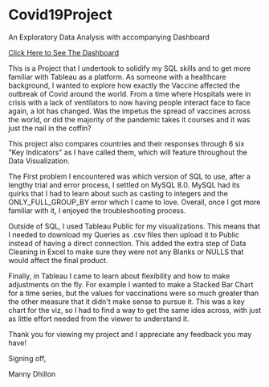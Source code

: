 # Covid19Project
An Exploratory Data Analysis with accompanying Dashboard

[Click Here to See The Dashboard](https://public.tableau.com/app/profile/mankeert.dhillon/viz/VaccinesandTheirImpactonCovid-19/Dashboard1)

This is a Project that I undertook to solidify my SQL skills and to get more familiar with Tableau as a platform. As someone with a healthcare background, I wanted to explore how exactly the Vaccine affected the outbreak of Covid around the world. From a time where Hospitals were in crisis with a lack of ventilators to now having people interact face to face again, a lot has changed. Was the impetus the spread of vaccines across the world, or did the majority of the pandemic takes it courses and it was just the nail in the coffin? 

This project also compares countries and their responses through 6 six "Key Indicators" as I have called them, which will feature throughout the Data Visualization. 

The First problem I encountered was which version of SQL to use, after a lengthy trial and error process, I settled on MySQL 8.0. MySQL had its quirks that I had to learn about such as casting to integers and the ONLY_FULL_GROUP_BY error which I came to love. Overall, once I got more familiar with it, I enjoyed the troubleshooting process.

Outside of SQL, I used Tableau Public for my visualizations. This means that I needed to download my Queries as .csv files then upload it to Public instead of having a direct connection. This added the extra step of Data Cleaning in Excel to make sure they were not any Blanks or NULLS that would affect the final product. 

Finally, in Tableau I came to learn about flexibility and how to make adjustments on the fly. For example I wanted to make a Stacked Bar Chart for a time series, but the values for vaccinations were so much greater than the other measure that it didn't make sense to pursue it. This was a key chart for the viz, so I had to find a way to get the same idea across, with just as little effort needed from the viewer to understand it. 

Thank you for viewing my project and I appreciate any feedback you may have!

Signing off,

Manny Dhillon
